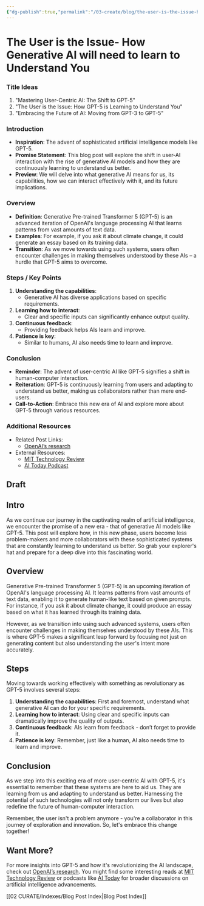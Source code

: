 ```yaml
---
{"dg-publish":true,"permalink":"/03-create/blog/the-user-is-the-issue-how-generative-ai-will-need-to-learn-to-understand-you/","tags":["ai","machine-learning","generative-ai","futures"]}
---
```



# The User is the Issue- How Generative AI will need to learn to Understand You

### Title Ideas

1. "Mastering User-Centric AI: The Shift to GPT-5"
2. "The User is the Issue: How GPT-5 is Learning to Understand You"
3. "Embracing the Future of AI: Moving from GPT-3 to GPT-5"

### Introduction

- **Inspiration**: The advent of sophisticated artificial intelligence models like GPT-5.
- **Promise Statement**: This blog post will explore the shift in user-AI interaction with the rise of generative AI models and how they are continuously learning to understand us better.
- **Preview**: We will delve into what generative AI means for us, its capabilities, how we can interact effectively with it, and its future implications.

### Overview

- **Definition**: Generative Pre-trained Transformer 5 (GPT-5) is an advanced iteration of OpenAI's language processing AI that learns patterns from vast amounts of text data.
- **Examples**: For example, if you ask it about climate change, it could generate an essay based on its training data.
- **Transition**: As we move towards using such systems, users often encounter challenges in making themselves understood by these AIs – a hurdle that GPT-5 aims to overcome.


### Steps / Key Points

1. **Understanding the capabilities**:
    - Generative AI has diverse applications based on specific requirements.
2. **Learning how to interact**:
    - Clear and specific inputs can significantly enhance output quality.
3. **Continuous feedback**:
    - Providing feedback helps AIs learn and improve.
4. **Patience is key**:
    - Similar to humans, AI also needs time to learn and improve.

### Conclusion

- **Reminder**: The advent of user-centric AI like GPT-5 signifies a shift in human-computer interaction.
- **Reiteration**: GPT-5 is continuously learning from users and adapting to understand us better, making us collaborators rather than mere end-users.
- **Call-to-Action**: Embrace this new era of AI and explore more about GPT-5 through various resources.

### Additional Resources

- Related Post Links:
    - [OpenAI’s research](https://openai.com/research/)
- External Resources:
    - [MIT Technology Review](https://www.technologyreview.com/)
    - [AI Today Podcast](https://www.cognilytica.com/podcast/)

## Draft

## Intro
As we continue our journey in the captivating realm of artificial intelligence, we encounter the promise of a new era - that of generative AI models like GPT-5. This post will explore how, in this new phase, users become less problem-makers and more collaborators with these sophisticated systems that are constantly learning to understand us better. So grab your explorer's hat and prepare for a deep dive into this fascinating world.

## Overview
Generative Pre-trained Transformer 5 (GPT-5) is an upcoming iteration of OpenAI's language processing AI. It learns patterns from vast amounts of text data, enabling it to generate human-like text based on given prompts. For instance, if you ask it about climate change, it could produce an essay based on what it has learned through its training data.

However, as we transition into using such advanced systems, users often encounter challenges in making themselves understood by these AIs. This is where GPT-5 makes a significant leap forward by focusing not just on generating content but also understanding the user's intent more accurately.

## Steps
Moving towards working effectively with something as revolutionary as GPT-5 involves several steps:

1. **Understanding the capabilities**: First and foremost, understand what generative AI can do for your specific requirements.
2. **Learning how to interact**: Using clear and specific inputs can dramatically improve the quality of outputs.
3. **Continuous feedback**: AIs learn from feedback - don’t forget to provide it.
4. **Patience is key**: Remember, just like a human, AI also needs time to learn and improve.

## Conclusion
As we step into this exciting era of more user-centric AI with GPT-5, it's essential to remember that these systems are here to aid us. They are learning from us and adapting to understand us better. Harnessing the potential of such technologies will not only transform our lives but also redefine the future of human-computer interaction. 

Remember, the user isn't a problem anymore - you're a collaborator in this journey of exploration and innovation. So, let's embrace this change together!

## Want More?
For more insights into GPT-5 and how it's revolutionizing the AI landscape, check out [OpenAI’s research](https://openai.com/research/). You might find some interesting reads at [MIT Technology Review](https://www.technologyreview.com/) or podcasts like [AI Today](https://www.cognilytica.com/podcast/) for broader discussions on artificial intelligence advancements.


[[02 CURATE/Indexes/Blog Post Index\|Blog Post Index]]